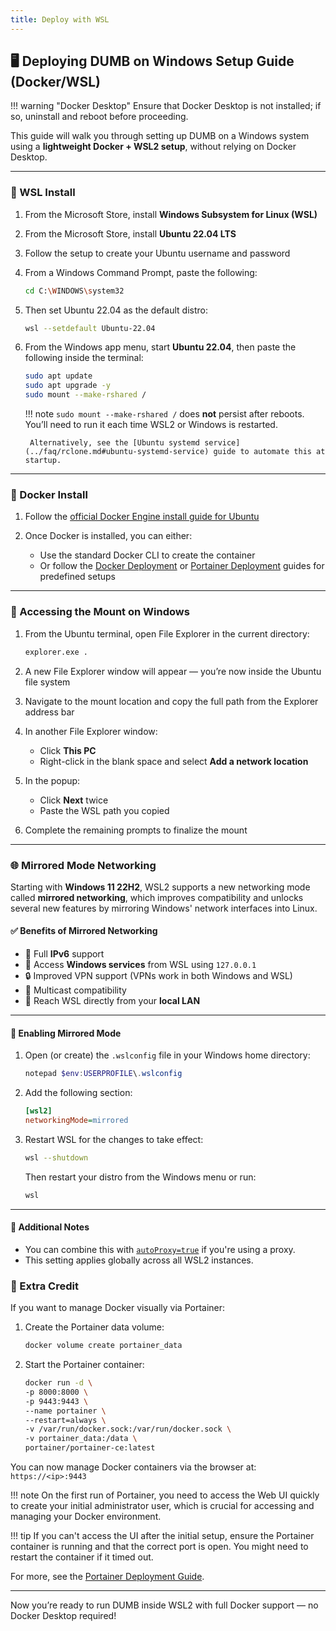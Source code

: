 ```yaml
---
title: Deploy with WSL
---
```


## 🖥️ Deploying DUMB on Windows Setup Guide (Docker/WSL)

!!! warning "Docker Desktop"
    Ensure that Docker Desktop is not installed; if so, uninstall and reboot before proceeding.

This guide will walk you through setting up DUMB on a Windows system using a **lightweight Docker + WSL2 setup**, without relying on Docker Desktop. 

----

### 🐧 WSL Install

1. From the Microsoft Store, install **Windows Subsystem for Linux (WSL)**

2. From the Microsoft Store, install **Ubuntu 22.04 LTS**

3. Follow the setup to create your Ubuntu username and password

4. From a Windows Command Prompt, paste the following:

    ```bash
    cd C:\WINDOWS\system32
    ```

5. Then set Ubuntu 22.04 as the default distro:

    ```bash
    wsl --setdefault Ubuntu-22.04
    ```

6. From the Windows app menu, start **Ubuntu 22.04**, then paste the following inside the terminal:

    ```bash
    sudo apt update
    sudo apt upgrade -y
    sudo mount --make-rshared /
    ```

    !!! note
        `sudo mount --make-rshared /` does **not** persist after reboots. You’ll need to run it each time WSL2 or Windows is restarted.  
        
        Alternatively, see the [Ubuntu systemd service](../faq/rclone.md#ubuntu-systemd-service) guide to automate this at startup.

----

### 🐳 Docker Install

1. Follow the [official Docker Engine install guide for Ubuntu](https://docs.docker.com/engine/install/ubuntu/)

2. Once Docker is installed, you can either:

    - Use the standard Docker CLI to create the container
    - Or follow the [Docker Deployment](docker.md) or [Portainer Deployment](portainer.md) guides for predefined setups

----

### 📂 Accessing the Mount on Windows

1. From the Ubuntu terminal, open File Explorer in the current directory:

    ```bash
    explorer.exe .
    ```

2. A new File Explorer window will appear — you’re now inside the Ubuntu file system

3. Navigate to the mount location and copy the full path from the Explorer address bar

4. In another File Explorer window:
    - Click **This PC**
    - Right-click in the blank space and select **Add a network location**

5. In the popup:
    - Click **Next** twice
    - Paste the WSL path you copied

6. Complete the remaining prompts to finalize the mount

---


### 🌐 Mirrored Mode Networking

Starting with **Windows 11 22H2**, WSL2 supports a new networking mode called **mirrored networking**, which improves compatibility and unlocks several new features by mirroring Windows' network interfaces into Linux.

#### ✅ Benefits of Mirrored Networking

- 🧭 Full **IPv6** support  
- 🔁 Access **Windows services** from WSL using `127.0.0.1`  
- 🔒 Improved VPN support (VPNs work in both Windows and WSL)  
- 📡 Multicast compatibility  
- 🧷 Reach WSL directly from your **local LAN**

---

#### 🔧 Enabling Mirrored Mode

1. Open (or create) the `.wslconfig` file in your Windows home directory:

    ```powershell
    notepad $env:USERPROFILE\.wslconfig
    ```

2. Add the following section:

    ```ini
    [wsl2]
    networkingMode=mirrored
    ```

3. Restart WSL for the changes to take effect:

    ```bash
    wsl --shutdown
    ```

    Then restart your distro from the Windows menu or run:

    ```bash
    wsl
    ```

---

#### 📌 Additional Notes

- You can combine this with [`autoProxy=true`](https://learn.microsoft.com/en-us/windows/wsl/wsl-config#configuration-settings-for-wslconfig) if you're using a proxy.
- This setting applies globally across all WSL2 instances.



### 🌟 Extra Credit

If you want to manage Docker visually via Portainer:

1. Create the Portainer data volume:
    ```bash
    docker volume create portainer_data
    ```

2. Start the Portainer container:

    ```bash
    docker run -d \
    -p 8000:8000 \
    -p 9443:9443 \
    --name portainer \
    --restart=always \
    -v /var/run/docker.sock:/var/run/docker.sock \
    -v portainer_data:/data \
    portainer/portainer-ce:latest
    ```

You can now manage Docker containers via the browser at: `https://<ip>:9443`

!!! note 
    On the first run of Portainer, you need to access the Web UI quickly to create your initial administrator user, which is crucial for accessing and managing your Docker environment. 
    
!!! tip
    If you can't access the UI after the initial setup, ensure the Portainer container is running and that the correct port is open. 
    You might need to restart the container if it timed out. 

For more, see the [Portainer Deployment Guide](./portainer.md).

---

Now you’re ready to run DUMB inside WSL2 with full Docker support — no Docker Desktop required!
